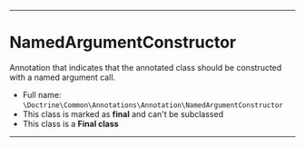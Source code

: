 ***

# NamedArgumentConstructor

Annotation that indicates that the annotated class should be constructed with a named argument call.



* Full name: `\Doctrine\Common\Annotations\Annotation\NamedArgumentConstructor`
* This class is marked as **final** and can't be subclassed
* This class is a **Final class**






***

